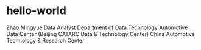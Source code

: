 # hello-world

Zhao Mingyue  Data Analyst  Department of Data Technology
Automotive Data Center (Beijing CATARC Data & Technology Center)
China Automotive Technology & Research Center

